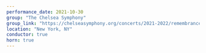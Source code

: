 ```yaml
---
performance_date: 2021-10-30
group: "The Chelsea Symphony"
group_link: "https://chelseasymphony.org/concerts/2021-2022/remembrance/"
location: "New York, NY"
conductor: true
horn: true
---
```

